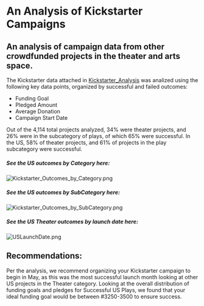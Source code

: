# An Analysis of Kickstarter Campaigns
## An analysis of campaign data from other crowdfunded projects in the theater and arts space.

The Kickstarter data attached in [Kickstarter_Analysis](C:/Users/ellye/Documents/Bootcamp/Analysis_Projects/Crowdfunding_Analysis/Kickstarter_Analysis.xlsx) was analized using the following key data points, organized by successful and failed outcomes:

- Funding Goal
- Pledged Amount
- Average Donation
- Campaign Start Date

Out of the 4,114 total projects analyzed, 34% were theater projects, and 26% were in the subcategory of plays, of which 65% were successful. In the US, 58% of theater projects, and 61% of projects in the play subcategory were successful. 

##### See the US outcomes by Category here:
![Kickstarter_Outcomes_by_Category.png](kickstarter-analysis/Kickstarter_Outcomes_by_Category.png)

##### See the US outcomes by SubCategory here:
![Kickstarter_Outcomes_by_SubCategory.png](C:/Users/ellye/Documents/Bootcamp/Analysis_Projects/Crowdfunding_Analysis/Kickstarter_Outcomes_by_SubCategory.png)

##### See the US Theater outcomes by launch date here: 
![USLaunchDate.png](C:/Users/ellye/Documents/Bootcamp/Analysis_Projects/Crowdfunding_Analysis/USLaucnhDate.png)

## Recommendations:
Per the analysis, we recommend organizing your Kickstarter campaign to begin in May, as this was the most successful launch month looking at other US projects in the Theater category. Looking at the overall distribution of funding goals and pledges for Successful US Plays, we found that your ideal funding goal would be between #3250-3500 to ensure success. 
